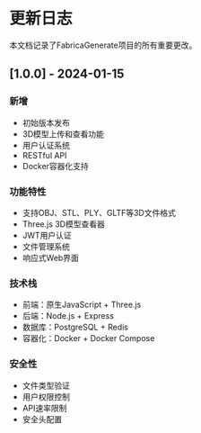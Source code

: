 # 更新日志

本文档记录了FabricaGenerate项目的所有重要更改。

## [1.0.0] - 2024-01-15

### 新增
- 初始版本发布
- 3D模型上传和查看功能
- 用户认证系统
- RESTful API
- Docker容器化支持

### 功能特性
- 支持OBJ、STL、PLY、GLTF等3D文件格式
- Three.js 3D模型查看器
- JWT用户认证
- 文件管理系统
- 响应式Web界面

### 技术栈
- 前端：原生JavaScript + Three.js
- 后端：Node.js + Express
- 数据库：PostgreSQL + Redis
- 容器化：Docker + Docker Compose

### 安全性
- 文件类型验证
- 用户权限控制
- API速率限制
- 安全头配置